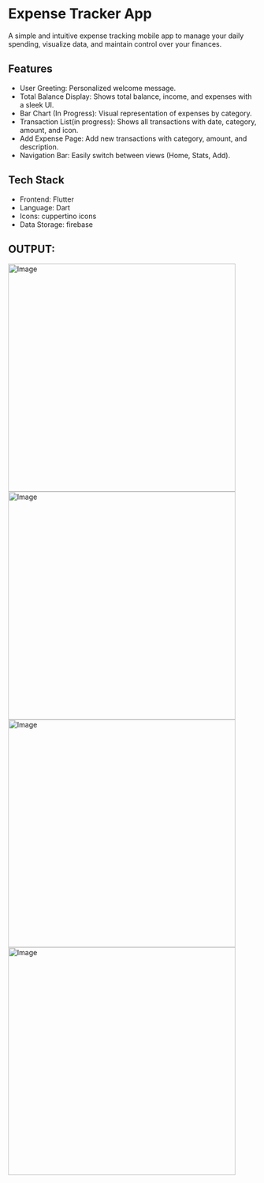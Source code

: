 #  Expense Tracker App
A simple and intuitive expense tracking mobile app to manage your daily spending, visualize data, and maintain control over your finances.

## Features

- User Greeting: Personalized welcome message.
- Total Balance Display: Shows total balance, income, and expenses with a sleek UI.
- Bar Chart (In Progress): Visual representation of expenses by category.
- Transaction List(in progress): Shows all transactions with date, category, amount, and icon.
- Add Expense Page: Add new transactions with category, amount, and description.
- Navigation Bar: Easily switch between views (Home, Stats, Add).



##  Tech Stack

- Frontend: Flutter
- Language: Dart
- Icons: cuppertino icons
- Data Storage: firebase
  
## OUTPUT:

<img width="461" alt="Image" src="https://github.com/user-attachments/assets/67237d01-1d67-4721-9647-56b98d366c17" />       <img width="461" alt="Image" src="https://github.com/user-attachments/assets/b7c4c72f-49d9-4e33-a353-3f3074a9205e" />  <img width="461" alt="Image" src="https://github.com/user-attachments/assets/d16d116c-12fd-4c83-b4bb-d6bdba81365f" />  <img width="461" alt="Image" src="https://github.com/user-attachments/assets/860a9dd2-579a-4a7f-bd92-a6e84038621e" />



